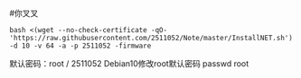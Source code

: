 #你叉叉



```
bash <(wget --no-check-certificate -qO- 'https://raw.githubusercontent.com/2511052/Note/master/InstallNET.sh') -d 10 -v 64 -a -p 2511052 -firmware
```
默认密码：root / 2511052
Debian10修改root默认密码
passwd root
